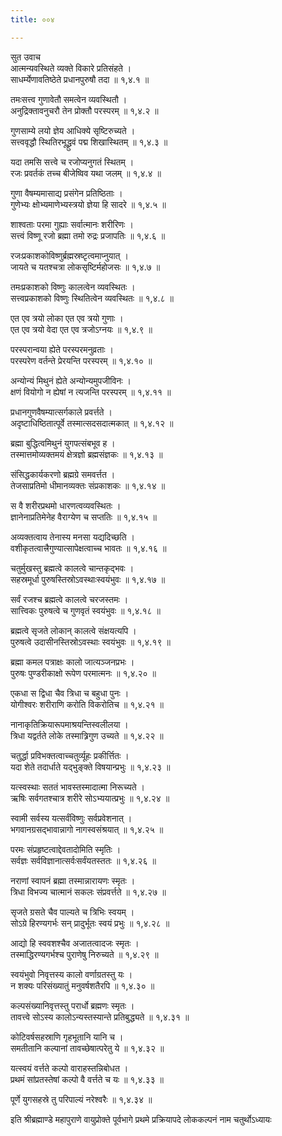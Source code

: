 ```yaml
---
title: ००४

---
```

सुत उवाच  
आत्मन्यवस्थिते व्यक्ते विकारे प्रतिसंहते ।  
साधर्म्येणावतिष्ठेते प्रधानपुरुषौ तदा ॥ १,४.१ ॥  
  
तमःसत्त्व गुणावेतौ समत्वेन व्यवस्थितौ ।  
अनुद्रिक्तावनुचरौ तेन प्रोक्तौ परस्परम् ॥ १,४.२ ॥  
  
गुणसाम्ये लयो ज्ञेय आधिक्ये सृष्टिरुच्यते ।  
सत्त्ववृद्धौ स्थितिरभूद्ध्रुवं पद्म शिखास्थितम् ॥ १,४.३ ॥  
  
यदा तमसि सत्त्वे च रजोप्यनुगतं स्थितम् ।  
रजः प्रवर्तकं तच्च बीजेष्विव यथा जलम् ॥ १,४.४ ॥  
  
गुणा वैषम्यमासाद्य प्रसंगेन प्रतिष्ठिताः ।  
गुणेभ्यः क्षोभ्यमाणेभ्यस्त्रयो ज्ञेया हि सादरे ॥ १,४.५ ॥  
  
शाश्वताः परमा गुह्याः सर्वात्मानः शरीरिणः ।  
सत्त्वं विष्णू रजो ब्रह्मा तमो रुद्रः प्रजापतिः ॥ १,४.६ ॥  
  
रजःप्रकाशकोविष्णुर्ब्रह्मस्रष्टृत्वमाप्नुयात् ।  
जायते च यतश्चत्रा लोकसृष्टिर्महोजसः ॥ १,४.७ ॥  
  
तमःप्रकाशको विष्णुः कालत्वेन व्यवस्थितः ।  
सत्त्वप्रकाशको विष्णुः स्थितित्वेन व्यवस्थितः ॥ १,४.८ ॥  
  
एत एव त्रयो लोका एत एव त्रयो गुणाः ।  
एत एव त्रयो वेदा एत एव त्रजोऽग्नयः ॥ १,४.९ ॥  
  
परस्परान्वया ह्येते परस्परमनुव्रताः ।  
परस्परेण वर्तन्ते प्रेरयन्ति परस्परम् ॥ १,४.१० ॥  
  
अन्योन्यं मिथुनं ह्येते अन्योन्यमुपजीविनः ।  
क्षणं वियोगो न ह्येषां न त्यजन्ति परस्परम् ॥ १,४.११ ॥  
  
प्रधानगुणवैषम्यात्सर्गकाले प्रवर्त्तते ।  
अदृष्टाधिष्ठितात्पूर्वे तस्मात्सदसदात्मकात् ॥ १,४.१२ ॥  
  
ब्रह्मा बुद्धित्वमिथुनं युगपत्संबभूव ह ।  
तस्मात्तमोव्यक्तमयं क्षेत्रज्ञो ब्रह्मसंज्ञकः ॥ १,४.१३ ॥  
  
संसिद्धकार्यकरणो ब्रह्मग्रे समवर्त्तत ।  
तेजसाप्रतिमो धीमानव्यक्तः संप्रकाशकः ॥ १,४.१४ ॥  
  
स वै शरीरप्रथमो धारणत्वव्यवस्थितः ।  
ज्ञानेनाप्रतिमेनेह वैराग्येण च सप्ततिः ॥ १,४.१५ ॥  
  
अव्यक्तत्वाय तेनास्य मनसा यद्यदिच्छति ।  
वशीकृतत्वात्त्रैगुण्यात्सापेक्षत्वाच्च भावतः ॥ १,४.१६ ॥  
  
चतुर्मुखस्तु ब्रह्मत्वे कालत्वे चान्तकृद्भवः ।  
सहस्रमूर्धा पुरुषस्तिस्रोऽवस्थाःस्वयंभुवः ॥ १,४.१७ ॥  
  
सर्वं रजश्च ब्रह्मत्वे कालत्वे चरजस्तमः ।  
सात्त्विकः पुरुषत्वे च गुणवृतं स्वयंभुवः ॥ १,४.१८ ॥  
  
ब्रह्मत्वे सृजते लोकान् कालत्वे संक्षयत्यपि ।  
पुरुषत्वे उदासीनस्तिस्रोऽवस्थाः स्वयंभुवः ॥ १,४.१९ ॥  
  
ब्रह्मा कमल पत्राक्षः कालो जात्यञ्जनप्रभः ।  
पुरुषः पुण्डरीकाक्षो रूपेण परमात्मनः ॥ १,४.२० ॥  
  
एकधा स द्विधा चैव त्रिधा च बहुधा पुनः ।  
योगीश्वरः शरीराणि करोति विकरोतिच ॥ १,४.२१ ॥  
  
नानाकृतिक्रियारूपमाश्रयन्तिस्वलीलया ।  
त्रिधा यद्वर्तते लोके तस्मात्र्रिगुण उच्यते ॥ १,४.२२ ॥  
  
चतुर्द्धा प्रविभक्तत्वाच्चतुर्व्यूहः प्रकीर्त्तितः ।  
यदा शेते तदार्धाते यद्भुङ्क्ते विषयान्प्रभुः ॥ १,४.२३ ॥  
  
यत्स्वस्थाः सततं भावस्तस्मादात्मा निरूच्यते ।  
ऋषिः सर्वगतश्चात्र शरीरे सोऽभ्ययात्प्रभुः ॥ १,४.२४ ॥  
  
स्वामी सर्वस्य यत्सर्वंविष्णुः सर्वप्रवेशनात् ।  
भगवानग्रसद्भावान्नागो नागस्वसंश्रयात् ॥ १,४.२५ ॥  
  
परमः संप्रहृष्टत्वाद्देवतादोमिति स्मृतिः ।  
सर्वज्ञः सर्वविज्ञानात्सर्वःसर्वंयतस्ततः ॥ १,४.२६ ॥  
  
नराणां स्वापनं ब्रह्मा तस्मान्नारायणः स्मृतः ।  
त्रिधा विभज्य चात्मानं सकलः संप्रवर्त्तते ॥ १,४.२७ ॥  
  
सृजते ग्रसते चैव पाल्यते च त्रिभिः स्वयम् ।  
सोऽग्रे हिरण्यगर्भः सन् प्रादुर्भूतः स्वयं प्रभुः ॥ १,४.२८ ॥  
  
आद्यो हि स्ववशश्चैव अजातत्वादजः स्मृतः ।  
तस्माद्धिरण्यगर्भश्च पुराणेषु निरुच्यते ॥ १,४.२९ ॥  
  
स्वयंभुवो निवृत्तस्य कालो वर्णाग्रतस्तु यः ।  
न शक्यः परिसंख्यातुं मनुवर्षशतैरपि ॥ १,४.३० ॥  
  
कल्पसंख्यानिवृत्तस्तु परार्धो ब्रह्मणः स्मृतः ।  
तावत्त्वे सोऽस्य कालोऽन्यस्तस्यान्ते प्रतिबुद्ध्यते ॥ १,४.३१ ॥  
  
कोटिवर्षसहस्राणि गृहभूतानि यानि च ।  
समतीतानि कल्पानां तावच्छेषात्परेतु ये ॥ १,४.३२ ॥  
  
यत्स्वयं वर्त्तते कल्पो वाराहस्तन्निबोधत ।  
प्रथमं सांप्रतस्तेषां कल्पो वै वर्त्तते च यः ॥ १,४.३३ ॥  
  
पूर्णे युगसहस्रे तु परिपाल्यं नरेश्वरैः ॥ १,४.३४ ॥  
  
इति श्रीब्रह्माण्डे महापुराणे वायुप्रोक्ते पूर्वभागे प्रथमे प्रक्रियापदे लोककल्पनं नाम चतुर्थोऽध्यायः